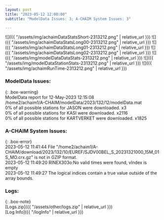 ```yaml
---
layout: post
title: "2023-05-12 12:00:00"
subtitle: "ModelData Issues: 3; A-CHAIM System Issues: 3"

---
```


![]({{ "/assets/img/achaimDataStatsShort-2313212.png" | relative_url }})
![]({{ "/assets/img/achaimDataStatsLong00-2313212.png" | relative_url }})
![]({{ "/assets/img/achaimDataStatsLong01-2313212.png" | relative_url }})
![]({{ "/assets/img/achaimDataStatsLong02-2313212.png" | relative_url }})
![]({{ "/assets/img/modelDataDataStats-2313212.png" | relative_url }})
![]({{ "/assets/img/modelDataStationStats-2313212.png" | relative_url }})
![]({{ "/assets/img/achaimRunTime-2313212.png" | relative_url }})


### ModelData Issues:  
  
{: .box-warning}  
 ModelData report for 12-May-2023 12:15:08   
 /home2/achaim1/A-CHAIM/modelData/2023/132/12/modelData.mat   
 0% of all possible stations for JASON were downloaded. x3   
 0% of all possible stations for KASI were downloaded. x2116   
 0% of all possible stations for KARTVERKET were downloaded. x1825   
  
### A-CHAIM System Issues:  
  
{: .box-error}  
2023-05-12 11:41:44 File "/home2/achaim1/A-CHAIM/download/2023/132/10/EUREF/SJDV00BEL_S_20231321000_15M_01S_MO.crx.gz" is not in GZIP format.  
2023-05-12 11:49:20 RINEX303o:No valid times were found, vIndex is empty  
2023-05-12 11:49:27 The logical indices contain a true value outside of the array bounds.  

### Logs:  
  
{: .box-note}  
[Logs.zip]({{ "/assets/other/logs.zip" | relative_url }})  
[Log Info]({{ "/logInfo" | relative_url }})  
